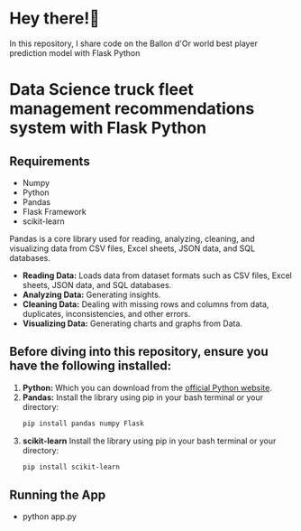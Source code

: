 # Hey there!👋

In this repository, I share code on the Ballon d'Or world best player prediction model with Flask Python

# Data Science truck fleet management recommendations system with Flask Python

## Requirements
* Numpy
* Python
* Pandas
* Flask Framework
* scikit-learn

Pandas is a  core library used for reading, analyzing, cleaning, and visualizing data from CSV files, Excel sheets, JSON data, and SQL databases.

* **Reading Data:** Loads data from dataset formats such as CSV files, Excel sheets, JSON data, and SQL databases.
* **Analyzing Data:** Generating insights.
* **Cleaning Data:** Dealing with missing rows and columns from data, duplicates, inconsistencies, and other errors.
* **Visualizing Data:** Generating charts and graphs from Data.

## Before diving into this repository, ensure you have the following installed:

1.  **Python:** Which you can download from the [official Python website](https://www.python.org/downloads/).
2.  **Pandas:** Install the library using pip in your bash terminal or your directory:
    ```bash
    pip install pandas numpy Flask
    ```
3.  **scikit-learn** Install the library using pip in your bash terminal or your directory:
    ```bash
    pip install scikit-learn
    ```

## Running the App
* python app.py
